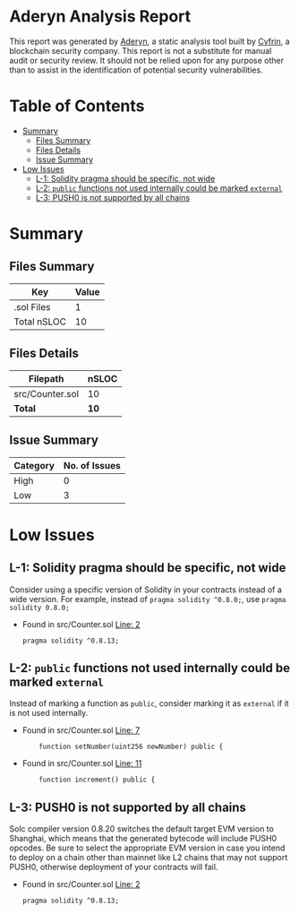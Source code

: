 # Aderyn Analysis Report

This report was generated by [Aderyn](https://github.com/Cyfrin/aderyn), a static analysis tool built by [Cyfrin](https://cyfrin.io), a blockchain security company. This report is not a substitute for manual audit or security review. It should not be relied upon for any purpose other than to assist in the identification of potential security vulnerabilities.
# Table of Contents

- [Summary](#summary)
  - [Files Summary](#files-summary)
  - [Files Details](#files-details)
  - [Issue Summary](#issue-summary)
- [Low Issues](#low-issues)
  - [L-1: Solidity pragma should be specific, not wide](#l-1-solidity-pragma-should-be-specific-not-wide)
  - [L-2: `public` functions not used internally could be marked `external`](#l-2-public-functions-not-used-internally-could-be-marked-external)
  - [L-3: PUSH0 is not supported by all chains](#l-3-push0-is-not-supported-by-all-chains)


# Summary

## Files Summary

| Key | Value |
| --- | --- |
| .sol Files | 1 |
| Total nSLOC | 10 |


## Files Details

| Filepath | nSLOC |
| --- | --- |
| src/Counter.sol | 10 |
| **Total** | **10** |


## Issue Summary

| Category | No. of Issues |
| --- | --- |
| High | 0 |
| Low | 3 |


# Low Issues

## L-1: Solidity pragma should be specific, not wide

Consider using a specific version of Solidity in your contracts instead of a wide version. For example, instead of `pragma solidity ^0.8.0;`, use `pragma solidity 0.8.0;`

- Found in src/Counter.sol [Line: 2](src/Counter.sol#L2)

	```solidity
	pragma solidity ^0.8.13;
	```



## L-2: `public` functions not used internally could be marked `external`

Instead of marking a function as `public`, consider marking it as `external` if it is not used internally.

- Found in src/Counter.sol [Line: 7](src/Counter.sol#L7)

	```solidity
	    function setNumber(uint256 newNumber) public {
	```

- Found in src/Counter.sol [Line: 11](src/Counter.sol#L11)

	```solidity
	    function increment() public {
	```



## L-3: PUSH0 is not supported by all chains

Solc compiler version 0.8.20 switches the default target EVM version to Shanghai, which means that the generated bytecode will include PUSH0 opcodes. Be sure to select the appropriate EVM version in case you intend to deploy on a chain other than mainnet like L2 chains that may not support PUSH0, otherwise deployment of your contracts will fail.

- Found in src/Counter.sol [Line: 2](src/Counter.sol#L2)

	```solidity
	pragma solidity ^0.8.13;
	```



